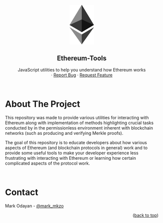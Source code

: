 <div align="center">
<br />
    <img src="./assets/ethereum.png" alt="Ethereum" width="80" >

<br />
  <h2 align="center">Ethereum-Tools</h2>
  <p align="center">
    JavaScript utilities to help you understand how Ethereum works
    <br />
    <!-- <a href="https://github.com/othneildrew/Best-README-Template"><strong>Explore the docs »</strong></a>
    <br /> -->
    <!-- <br /> -->
    <!-- <a href="https://github.com/othneildrew/Best-README-Template">View Demo</a> -->
    ·
    <a href="https://github.com/markodayan/ethereum-tools/issues">Report Bug</a>
    ·
    <a href="https://github.com/othneildrew/ethereum-tools/issues">Request Feature</a>
  </p>
</div>

<br />

<!-- ABOUT THE PROJECT -->

# About The Project

This repository was made to provide various utilities for interacting with Ethereum along with implementation of methods
highlighting crucial tasks conducted by in the permissionless environment inherent with blockchain networks (such as
producing and verifying Merkle proofs).

The goal of this repository is to educate developers about how various aspects of Ethereum (and blockchain protocols in
general) work and to provide some useful tools to make your developer experience less frustrating with interacting with
Ethereum or learning how certain complicated aspects of the protocol work.

<br />

<!-- CONTACT -->

# Contact

Mark Odayan - [@mark_mkzo](https://twitter.com/mark_mkzo)

<p align="right">(<a href="#top">back to top</a>)</p>

